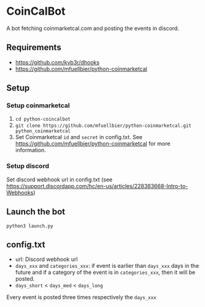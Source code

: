 # CoinCalBot
A bot fetching coinmarketcal.com and posting the events in discord.

## Requirements
* https://github.com/kyb3r/dhooks
* https://github.com/mfuellbier/python-coinmarketcal

## Setup
### Setup coinmarketcal
1. `cd python-coincalbot`
2. `git clone https://github.com/mfuellbier/python-coinmarketcal.git python_coinmarketcal`
3. Set Coinmarketcal `id` and `secret` in config.txt. See https://github.com/mfuellbier/python-coinmarketcal for more information.
### Setup discord
Set discord webhook url in config.txt (see https://support.discordapp.com/hc/en-us/articles/228383668-Intro-to-Webhooks)
## Launch the bot
```python3 launch.py```

## config.txt
* url: Discord webhook url
* ```days_xxx``` and ```categories_xxx```:
  if event is earlier than ```days_xxx``` days in the future and if a category of the event is in ```categories_xxx```, then it will be posted.
 * ```days_short``` < ```days_med``` < ```days_long```
 
 Every event is posted three times respectively the ```days_xxx```

